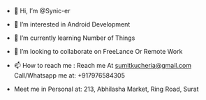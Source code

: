 - 👋 Hi, I’m @Synic-er
- 👀 I’m interested in Android Development
- 🌱 I’m currently learning Number of Things
- 💞️ I’m looking to collaborate on FreeLance Or Remote Work
- 📫 How to reach me : Reach me At sumitkucheria@gmail.com  Call/Whatsapp me at: +917976584305 

- Meet me in Personal at: 213, Abhilasha Market, Ring Road, Surat
